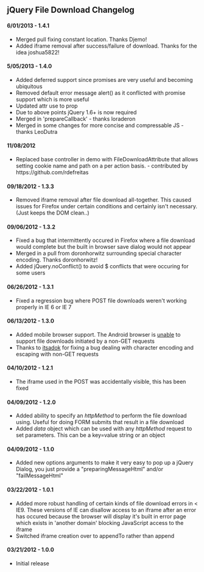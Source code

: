 <h2>jQuery File Download Changelog</h2>

<h4>6/01/2013 - 1.4.1</h4>
<ul>
	<li>Merged pull fixing constant location. Thanks Djemo!</li>
	<li>Added iframe removal after success/failure of download. Thanks for the idea joshua5822!</li>
</ul>

<h4>5/05/2013 - 1.4.0</h4>
<ul>
	<li>Added deferred support since promises are very useful and becoming ubiquitous</li>
	<li>Removed default error message alert() as it conflicted with promise support which is more useful</li>
	<li>Updated attr use to prop</li>
	<li>Due to above points jQuery 1.6+ is now required</li>
	<li>Merged in 'prepareCallback' - thanks loraderon</li>
	<li>Merged in some changes for more concise and compressable JS - thanks LeoDutra</li>
</ul>

<h4>11/08/2012</h4>
<ul>
	<li>Replaced base controller in demo with FileDownloadAttribute that allows setting cookie name and path on a per action basis.
	- contributed by https://github.com/rdefreitas</li>
</ul>

<h4>09/18/2012 - 1.3.3</h4>
<ul>
    <li>Removed iframe removal after file download all-together. This caused issues for Firefox under certain conditions and certainly isn't necessary. (Just keeps the DOM clean..)</li>
</ul>

<h4>09/06/2012 - 1.3.2</h4>
<ul>
    <li>Fixed a bug that intermittently occured in Firefox where a file download would complete but the built in browser save dialog would not appear</li>
	<li>Merged in a pull from doronhorwitz surrounding special character encoding. Thanks doronhorwitz!</li>
	<li>Added jQuery.noConflict() to avoid $ conflicts that were occuring for some users</li>
</ul>

<h4>06/26/2012 - 1.3.1</h4>
<ul>
    <li>Fixed a regression bug where POST file downloads weren't working properly in IE 6 or IE 7</li>
</ul>

<h4>06/13/2012 - 1.3.0</h4>
<ul>
    <li>Added mobile browser support. The Android browser is <a href="https://code.google.com/p/android/issues/detail?id=1780">unable</a> to support file downloads initiated by a non-GET requests</li>
	<li>Thanks to <a href="https://github.com/itsadok">itsadok</a> for fixing a bug dealing with character encoding and escaping with non-GET requests</li>
</ul>

<h4>04/10/2012 - 1.2.1</h4>
<ul>
    <li>The iframe used in the POST was accidentally visible, this has been fixed</li>
</ul>

<h4>04/09/2012 - 1.2.0</h4>
<ul>
    <li>Added ability to specify an <i>httpMethod</i> to perform the file download using. Useful for doing FORM submits that result in a file download</li>
    <li>Added <i>data</i> object which can be used with any <i>httpMethod</i> request to set parameters. This can be a key=value string or an object</li>
</ul>
<h4>04/09/2012 - 1.1.0</h4>
<ul>
    <li>Added new options arguments to make it very easy to pop up a jQuery Dialog, you just provide a "preparingMessageHtml" and/or "failMessageHtml"</li>
</ul>
<h4>03/22/2012 - 1.0.1</h4>
<ul>
    <li>Added more robust handling of certain kinds of file download errors in &lt; IE9. These versions of IE can disallow access to an iframe after an error has occured because the browser will display it's built in error page
        which exists in 'another domain' blocking JavaScript access to the iframe</li>
    <li>Switched iframe creation over to appendTo rather than append</li>
</ul>

<h4>03/21/2012 - 1.0.0</h4>
<ul>
    <li>Initial release</li>
</ul>